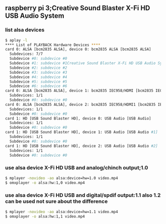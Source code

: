 ## raspberry pi 3;Creative Sound Blaster X-Fi HD USB Audio System
### list alsa devices
```sh
$ aplay -l
**** List of PLAYBACK Hardware Devices ****
card 0: ALSA [bcm2835 ALSA], device 0: bcm2835 ALSA [bcm2835 ALSA]
  Subdevices: 7/7
  Subdevice #0: subdevice #0
  Subdevice #1: subdevice #1Creative Sound Blaster X-Fi HD USB Audio System
  Subdevice #2: subdevice #2
  Subdevice #3: subdevice #3
  Subdevice #4: subdevice #4
  Subdevice #5: subdevice #5
  Subdevice #6: subdevice #6
card 0: ALSA [bcm2835 ALSA], device 1: bcm2835 IEC958/HDMI [bcm2835 IEC958/HDMI]
  Subdevices: 1/1
  Subdevice #0: subdevice #0
card 0: ALSA [bcm2835 ALSA], device 2: bcm2835 IEC958/HDMI1 [bcm2835 IEC958/HDMI1]
  Subdevices: 1/1
  Subdevice #0: subdevice #0
card 1: HD [USB Sound Blaster HD], device 0: USB Audio [USB Audio]
  Subdevices: 1/1
  Subdevice #0: subdevice #0
card 1: HD [USB Sound Blaster HD], device 1: USB Audio [USB Audio #1]
  Subdevices: 1/1
  Subdevice #0: subdevice #0
card 1: HD [USB Sound Blaster HD], device 2: USB Audio [USB Audio #2]
  Subdevices: 1/1
  Subdevice #0: subdevice #0
```
### use alsa device X-Fi HD USB and analog/chinch output;1.0
```sh
$ mplayer -novideo -ao alsa:device=hw=1.0 video.mp4
$ omxplayer -o alsa:hw:1,0 video.mp4
```
### use alsa device X-Fi HD USB and digital/spdif output:1.1 also 1.2 can be used not sure about the difference
```sh
$ mplayer -novideo -ao alsa:device=hw=1.1 video.mp4
$ omxplayer -o alsa:hw:1,1 video.mp4
```